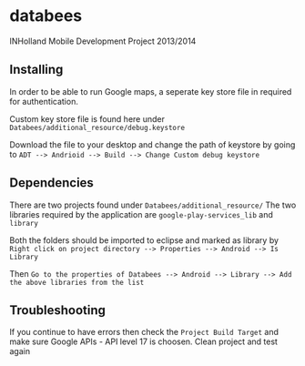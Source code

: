 databees
========

INHolland Mobile Development Project 2013/2014

Installing
----------

In order to be able to run Google maps, a seperate key store file in required for authentication.

Custom key store file is found here under `Databees/additional_resource/debug.keystore`

Download the file to your desktop and change the path of keystore by going to 
`ADT --> Andrioid --> Build --> Change Custom debug keystore`

Dependencies
----------

There are two projects found under `Databees/additional_resource/`
The two libraries required by the application are `google-play-services_lib` and `library`

Both the folders should be imported to eclipse and marked as library by `Right click on project directory --> Properties --> Android --> Is Library`

Then `Go to the properties of Databees --> Android --> Library --> Add the above libraries from the list`

Troubleshooting
----------

If you continue to have errors then check the `Project Build Target` and make sure Google APIs - API level 17 is choosen.
Clean project and test again
